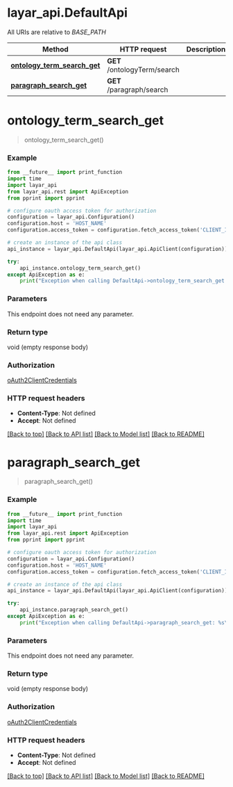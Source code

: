 # layar_api.DefaultApi

All URIs are relative to *BASE_PATH*

Method | HTTP request | Description
------------- | ------------- | -------------
[**ontology_term_search_get**](DefaultApi.md#ontology_term_search_get) | **GET** /ontologyTerm/search | 
[**paragraph_search_get**](DefaultApi.md#paragraph_search_get) | **GET** /paragraph/search | 

# **ontology_term_search_get**
> ontology_term_search_get()



### Example
```python
from __future__ import print_function
import time
import layar_api
from layar_api.rest import ApiException
from pprint import pprint

# configure oauth access token for authorization
configuration = layar_api.Configuration()
configuration.host = 'HOST_NAME'
configuration.access_token = configuration.fetch_access_token('CLIENT_ID', 'CLIENT_SECRET')

# create an instance of the api class
api_instance = layar_api.DefaultApi(layar_api.ApiClient(configuration))

try:
    api_instance.ontology_term_search_get()
except ApiException as e:
    print("Exception when calling DefaultApi->ontology_term_search_get: %s\n" % e)
```

### Parameters
This endpoint does not need any parameter.

### Return type

void (empty response body)

### Authorization

[oAuth2ClientCredentials](../README.md#oAuth2ClientCredentials)

### HTTP request headers

 - **Content-Type**: Not defined
 - **Accept**: Not defined

[[Back to top]](#) [[Back to API list]](../README.md#documentation-for-api-endpoints) [[Back to Model list]](../README.md#documentation-for-models) [[Back to README]](../README.md)

# **paragraph_search_get**
> paragraph_search_get()



### Example
```python
from __future__ import print_function
import time
import layar_api
from layar_api.rest import ApiException
from pprint import pprint

# configure oauth access token for authorization
configuration = layar_api.Configuration()
configuration.host = 'HOST_NAME'
configuration.access_token = configuration.fetch_access_token('CLIENT_ID', 'CLIENT_SECRET')

# create an instance of the api class
api_instance = layar_api.DefaultApi(layar_api.ApiClient(configuration))

try:
    api_instance.paragraph_search_get()
except ApiException as e:
    print("Exception when calling DefaultApi->paragraph_search_get: %s\n" % e)
```

### Parameters
This endpoint does not need any parameter.

### Return type

void (empty response body)

### Authorization

[oAuth2ClientCredentials](../README.md#oAuth2ClientCredentials)

### HTTP request headers

 - **Content-Type**: Not defined
 - **Accept**: Not defined

[[Back to top]](#) [[Back to API list]](../README.md#documentation-for-api-endpoints) [[Back to Model list]](../README.md#documentation-for-models) [[Back to README]](../README.md)

